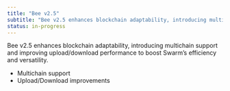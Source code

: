 ```yaml
---
title: "Bee v2.5"
subtitle: "Bee v2.5 enhances blockchain adaptability, introducing multichain support and improving upload/download performance to boost Swarm’s efficiency and versatility."
status: in-progress
---
```


Bee v2.5 enhances blockchain adaptability, introducing multichain support and improving upload/download performance to boost Swarm’s efficiency and versatility.

- Multichain support
- Upload/Download improvements
